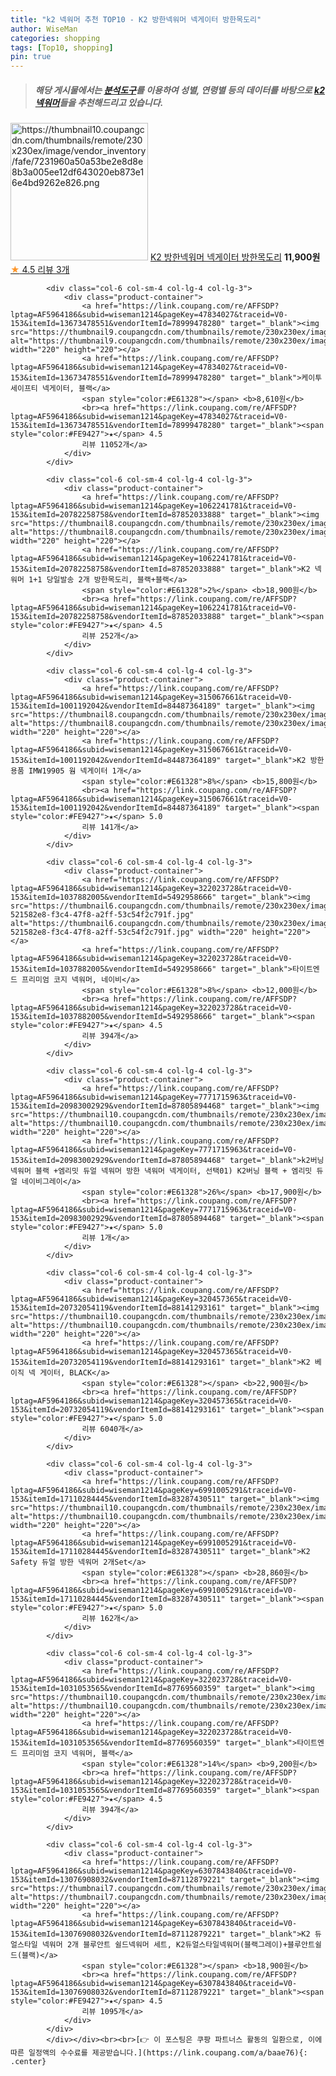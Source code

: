 ```yaml
---
title: "k2 넥워머 추천 TOP10 - K2 방한넥워머 넥게이터 방한목도리"
author: WiseMan
categories: shopping
tags: [Top10, shopping]
pin: true
---
```


> ##### 해당 게시물에서는 [**분석도구**](https://itemscout.io/)를 이용하여 **성별**, **연령별** 등의 데이터를 바탕으로 [**k2 넥워머**](https://link.coupang.com/a/baae76)들을 추천해드리고 있습니다.
<div class="container"><div class="row">
            <div class="col-6 col-sm-4 col-lg-4 col-lg-3">
                <div class="product-container">
                    <a href="https://link.coupang.com/re/AFFSDP?lptag=AF5964186&subid=wiseman1214&pageKey=6859849600&traceid=V0-153&itemId=21040128833&vendorItemId=88102892365" target="_blank"><img src="https://thumbnail10.coupangcdn.com/thumbnails/remote/230x230ex/image/vendor_inventory/fafe/7231960a50a53be2e8d8e8b3a005ee12df643020eb873e16e4bd9262e826.png" alt="https://thumbnail10.coupangcdn.com/thumbnails/remote/230x230ex/image/vendor_inventory/fafe/7231960a50a53be2e8d8e8b3a005ee12df643020eb873e16e4bd9262e826.png" width="220" height="220"></a>
                    <a href="https://link.coupang.com/re/AFFSDP?lptag=AF5964186&subid=wiseman1214&pageKey=6859849600&traceid=V0-153&itemId=21040128833&vendorItemId=88102892365" target="_blank">K2 방한넥워머 넥게이터 방한목도리</a>
                    <span style="color:#E61328"></span> <b>11,900원</b>
                    <br><a href="https://link.coupang.com/re/AFFSDP?lptag=AF5964186&subid=wiseman1214&pageKey=6859849600&traceid=V0-153&itemId=21040128833&vendorItemId=88102892365" target="_blank"><span style="color:#FE9427">★</span> 4.5
                    리뷰 3개</a>
                </div>
            </div>
            
            <div class="col-6 col-sm-4 col-lg-4 col-lg-3">
                <div class="product-container">
                    <a href="https://link.coupang.com/re/AFFSDP?lptag=AF5964186&subid=wiseman1214&pageKey=47834027&traceid=V0-153&itemId=13673478551&vendorItemId=78999478280" target="_blank"><img src="https://thumbnail9.coupangcdn.com/thumbnails/remote/230x230ex/image/vendor_inventory/37f0/18dd1bc41973dad3df31b2bbad090232b96a0b865fea814b1eabb5de7dd7.jpg" alt="https://thumbnail9.coupangcdn.com/thumbnails/remote/230x230ex/image/vendor_inventory/37f0/18dd1bc41973dad3df31b2bbad090232b96a0b865fea814b1eabb5de7dd7.jpg" width="220" height="220"></a>
                    <a href="https://link.coupang.com/re/AFFSDP?lptag=AF5964186&subid=wiseman1214&pageKey=47834027&traceid=V0-153&itemId=13673478551&vendorItemId=78999478280" target="_blank">케이투세이프티 넥게이터, 블랙</a>
                    <span style="color:#E61328"></span> <b>8,610원</b>
                    <br><a href="https://link.coupang.com/re/AFFSDP?lptag=AF5964186&subid=wiseman1214&pageKey=47834027&traceid=V0-153&itemId=13673478551&vendorItemId=78999478280" target="_blank"><span style="color:#FE9427">★</span> 4.5
                    리뷰 11052개</a>
                </div>
            </div>
            
            <div class="col-6 col-sm-4 col-lg-4 col-lg-3">
                <div class="product-container">
                    <a href="https://link.coupang.com/re/AFFSDP?lptag=AF5964186&subid=wiseman1214&pageKey=1062241781&traceid=V0-153&itemId=20782258758&vendorItemId=87852033888" target="_blank"><img src="https://thumbnail8.coupangcdn.com/thumbnails/remote/230x230ex/image/vendor_inventory/70f6/1a4207836edabf6f8aee0c849f3c5f47163d325d3f254c2c47315cf0bde0.jpg" alt="https://thumbnail8.coupangcdn.com/thumbnails/remote/230x230ex/image/vendor_inventory/70f6/1a4207836edabf6f8aee0c849f3c5f47163d325d3f254c2c47315cf0bde0.jpg" width="220" height="220"></a>
                    <a href="https://link.coupang.com/re/AFFSDP?lptag=AF5964186&subid=wiseman1214&pageKey=1062241781&traceid=V0-153&itemId=20782258758&vendorItemId=87852033888" target="_blank">K2 넥워머 1+1 당일발송 2개 방한목도리, 블랙+블랙</a>
                    <span style="color:#E61328">2%</span> <b>18,900원</b>
                    <br><a href="https://link.coupang.com/re/AFFSDP?lptag=AF5964186&subid=wiseman1214&pageKey=1062241781&traceid=V0-153&itemId=20782258758&vendorItemId=87852033888" target="_blank"><span style="color:#FE9427">★</span> 4.5
                    리뷰 252개</a>
                </div>
            </div>
            
            <div class="col-6 col-sm-4 col-lg-4 col-lg-3">
                <div class="product-container">
                    <a href="https://link.coupang.com/re/AFFSDP?lptag=AF5964186&subid=wiseman1214&pageKey=315067661&traceid=V0-153&itemId=1001192042&vendorItemId=84487364189" target="_blank"><img src="https://thumbnail8.coupangcdn.com/thumbnails/remote/230x230ex/image/vendor_inventory/b68d/429ff4a56718b5f64d8f253c972dbdf9871c84fe5877b1fc4e8458c4a186.jpg" alt="https://thumbnail8.coupangcdn.com/thumbnails/remote/230x230ex/image/vendor_inventory/b68d/429ff4a56718b5f64d8f253c972dbdf9871c84fe5877b1fc4e8458c4a186.jpg" width="220" height="220"></a>
                    <a href="https://link.coupang.com/re/AFFSDP?lptag=AF5964186&subid=wiseman1214&pageKey=315067661&traceid=V0-153&itemId=1001192042&vendorItemId=84487364189" target="_blank">K2 방한용품 IMW19905 웜 넥게이터 1개</a>
                    <span style="color:#E61328">8%</span> <b>15,800원</b>
                    <br><a href="https://link.coupang.com/re/AFFSDP?lptag=AF5964186&subid=wiseman1214&pageKey=315067661&traceid=V0-153&itemId=1001192042&vendorItemId=84487364189" target="_blank"><span style="color:#FE9427">★</span> 5.0
                    리뷰 141개</a>
                </div>
            </div>
            
            <div class="col-6 col-sm-4 col-lg-4 col-lg-3">
                <div class="product-container">
                    <a href="https://link.coupang.com/re/AFFSDP?lptag=AF5964186&subid=wiseman1214&pageKey=322023728&traceid=V0-153&itemId=1037882005&vendorItemId=5492958666" target="_blank"><img src="https://thumbnail6.coupangcdn.com/thumbnails/remote/230x230ex/image/retail/images/23506823915670-521582e8-f3c4-47f8-a2ff-53c54f2c791f.jpg" alt="https://thumbnail6.coupangcdn.com/thumbnails/remote/230x230ex/image/retail/images/23506823915670-521582e8-f3c4-47f8-a2ff-53c54f2c791f.jpg" width="220" height="220"></a>
                    <a href="https://link.coupang.com/re/AFFSDP?lptag=AF5964186&subid=wiseman1214&pageKey=322023728&traceid=V0-153&itemId=1037882005&vendorItemId=5492958666" target="_blank">타이트엔드 프리미엄 코지 넥워머, 네이비</a>
                    <span style="color:#E61328">8%</span> <b>12,000원</b>
                    <br><a href="https://link.coupang.com/re/AFFSDP?lptag=AF5964186&subid=wiseman1214&pageKey=322023728&traceid=V0-153&itemId=1037882005&vendorItemId=5492958666" target="_blank"><span style="color:#FE9427">★</span> 4.5
                    리뷰 394개</a>
                </div>
            </div>
            
            <div class="col-6 col-sm-4 col-lg-4 col-lg-3">
                <div class="product-container">
                    <a href="https://link.coupang.com/re/AFFSDP?lptag=AF5964186&subid=wiseman1214&pageKey=7771715963&traceid=V0-153&itemId=20983002929&vendorItemId=87805894468" target="_blank"><img src="https://thumbnail10.coupangcdn.com/thumbnails/remote/230x230ex/image/vendor_inventory/dbf2/4b888d8307a2feff7464e115e1d0e4e4cc7c9159adb350ce0cefcab2982c.jpg" alt="https://thumbnail10.coupangcdn.com/thumbnails/remote/230x230ex/image/vendor_inventory/dbf2/4b888d8307a2feff7464e115e1d0e4e4cc7c9159adb350ce0cefcab2982c.jpg" width="220" height="220"></a>
                    <a href="https://link.coupang.com/re/AFFSDP?lptag=AF5964186&subid=wiseman1214&pageKey=7771715963&traceid=V0-153&itemId=20983002929&vendorItemId=87805894468" target="_blank">k2버닝 넥워머 블랙 +엠리밋 듀얼 넥워머 방한 낵워머 넥게이터, 선택01) K2버닝 블랙 + 엠리밋 듀얼 네이비그레이</a>
                    <span style="color:#E61328">26%</span> <b>17,900원</b>
                    <br><a href="https://link.coupang.com/re/AFFSDP?lptag=AF5964186&subid=wiseman1214&pageKey=7771715963&traceid=V0-153&itemId=20983002929&vendorItemId=87805894468" target="_blank"><span style="color:#FE9427">★</span> 5.0
                    리뷰 1개</a>
                </div>
            </div>
            
            <div class="col-6 col-sm-4 col-lg-4 col-lg-3">
                <div class="product-container">
                    <a href="https://link.coupang.com/re/AFFSDP?lptag=AF5964186&subid=wiseman1214&pageKey=320457365&traceid=V0-153&itemId=20732054119&vendorItemId=88141293161" target="_blank"><img src="https://thumbnail10.coupangcdn.com/thumbnails/remote/230x230ex/image/vendor_inventory/6732/50add073d24898e57edf61d71bdbe80c5ae1f1b172ca7d1b8b1c75f1f471.PNG" alt="https://thumbnail10.coupangcdn.com/thumbnails/remote/230x230ex/image/vendor_inventory/6732/50add073d24898e57edf61d71bdbe80c5ae1f1b172ca7d1b8b1c75f1f471.PNG" width="220" height="220"></a>
                    <a href="https://link.coupang.com/re/AFFSDP?lptag=AF5964186&subid=wiseman1214&pageKey=320457365&traceid=V0-153&itemId=20732054119&vendorItemId=88141293161" target="_blank">K2 베이직 넥 게이터, BLACK</a>
                    <span style="color:#E61328"></span> <b>22,900원</b>
                    <br><a href="https://link.coupang.com/re/AFFSDP?lptag=AF5964186&subid=wiseman1214&pageKey=320457365&traceid=V0-153&itemId=20732054119&vendorItemId=88141293161" target="_blank"><span style="color:#FE9427">★</span> 5.0
                    리뷰 6040개</a>
                </div>
            </div>
            
            <div class="col-6 col-sm-4 col-lg-4 col-lg-3">
                <div class="product-container">
                    <a href="https://link.coupang.com/re/AFFSDP?lptag=AF5964186&subid=wiseman1214&pageKey=6991005291&traceid=V0-153&itemId=17110284445&vendorItemId=83287430511" target="_blank"><img src="https://thumbnail10.coupangcdn.com/thumbnails/remote/230x230ex/image/vendor_inventory/1207/ea1eb563107806a6211dd29e187afe0255087fc0e85635976dae6605f74b.jpg" alt="https://thumbnail10.coupangcdn.com/thumbnails/remote/230x230ex/image/vendor_inventory/1207/ea1eb563107806a6211dd29e187afe0255087fc0e85635976dae6605f74b.jpg" width="220" height="220"></a>
                    <a href="https://link.coupang.com/re/AFFSDP?lptag=AF5964186&subid=wiseman1214&pageKey=6991005291&traceid=V0-153&itemId=17110284445&vendorItemId=83287430511" target="_blank">K2 Safety 듀얼 방한 넥워머 2개Set</a>
                    <span style="color:#E61328"></span> <b>28,860원</b>
                    <br><a href="https://link.coupang.com/re/AFFSDP?lptag=AF5964186&subid=wiseman1214&pageKey=6991005291&traceid=V0-153&itemId=17110284445&vendorItemId=83287430511" target="_blank"><span style="color:#FE9427">★</span> 5.0
                    리뷰 162개</a>
                </div>
            </div>
            
            <div class="col-6 col-sm-4 col-lg-4 col-lg-3">
                <div class="product-container">
                    <a href="https://link.coupang.com/re/AFFSDP?lptag=AF5964186&subid=wiseman1214&pageKey=322023728&traceid=V0-153&itemId=1031053565&vendorItemId=87769560359" target="_blank"><img src="https://thumbnail10.coupangcdn.com/thumbnails/remote/230x230ex/image/vendor_inventory/50e9/40d9ee958ac0e3ffcb78b7082b3cd06f26e1865171ceb216cf623709df3e.jpg" alt="https://thumbnail10.coupangcdn.com/thumbnails/remote/230x230ex/image/vendor_inventory/50e9/40d9ee958ac0e3ffcb78b7082b3cd06f26e1865171ceb216cf623709df3e.jpg" width="220" height="220"></a>
                    <a href="https://link.coupang.com/re/AFFSDP?lptag=AF5964186&subid=wiseman1214&pageKey=322023728&traceid=V0-153&itemId=1031053565&vendorItemId=87769560359" target="_blank">타이트엔드 프리미엄 코지 넥워머, 블랙</a>
                    <span style="color:#E61328">14%</span> <b>9,200원</b>
                    <br><a href="https://link.coupang.com/re/AFFSDP?lptag=AF5964186&subid=wiseman1214&pageKey=322023728&traceid=V0-153&itemId=1031053565&vendorItemId=87769560359" target="_blank"><span style="color:#FE9427">★</span> 4.5
                    리뷰 394개</a>
                </div>
            </div>
            
            <div class="col-6 col-sm-4 col-lg-4 col-lg-3">
                <div class="product-container">
                    <a href="https://link.coupang.com/re/AFFSDP?lptag=AF5964186&subid=wiseman1214&pageKey=6307843840&traceid=V0-153&itemId=13076908032&vendorItemId=87112879221" target="_blank"><img src="https://thumbnail7.coupangcdn.com/thumbnails/remote/230x230ex/image/vendor_inventory/ae6f/c833a7f318c562826adf5904c52090d8ba00b38c828a9fa173b937c010c5.jpg" alt="https://thumbnail7.coupangcdn.com/thumbnails/remote/230x230ex/image/vendor_inventory/ae6f/c833a7f318c562826adf5904c52090d8ba00b38c828a9fa173b937c010c5.jpg" width="220" height="220"></a>
                    <a href="https://link.coupang.com/re/AFFSDP?lptag=AF5964186&subid=wiseman1214&pageKey=6307843840&traceid=V0-153&itemId=13076908032&vendorItemId=87112879221" target="_blank">K2 듀얼스타일 넥워머 2개 블루안트 쉴드넥워머 세트, K2듀얼스타일넥워머(블랙그레이)+블루안트쉴드(블랙)</a>
                    <span style="color:#E61328"></span> <b>18,900원</b>
                    <br><a href="https://link.coupang.com/re/AFFSDP?lptag=AF5964186&subid=wiseman1214&pageKey=6307843840&traceid=V0-153&itemId=13076908032&vendorItemId=87112879221" target="_blank"><span style="color:#FE9427">★</span> 4.5
                    리뷰 1095개</a>
                </div>
            </div>
            </div></div><br><br>[👉 이 포스팅은 쿠팡 파트너스 활동의 일환으로, 이에 따른 일정액의 수수료를 제공받습니다.](https://link.coupang.com/a/baae76){: .center}